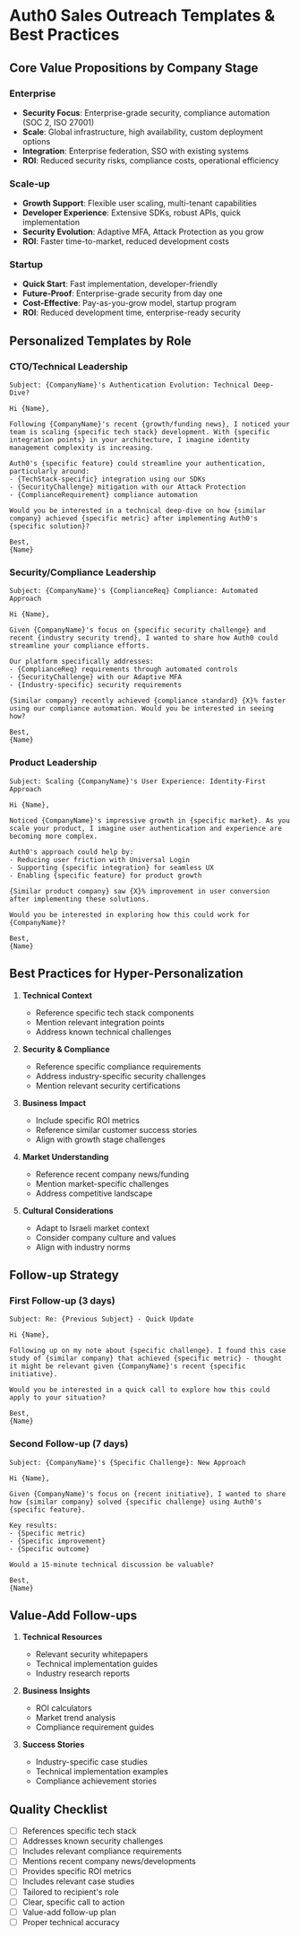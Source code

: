 # Auth0 Sales Outreach Templates & Best Practices

## Core Value Propositions by Company Stage

### Enterprise
- **Security Focus**: Enterprise-grade security, compliance automation (SOC 2, ISO 27001)
- **Scale**: Global infrastructure, high availability, custom deployment options
- **Integration**: Enterprise federation, SSO with existing systems
- **ROI**: Reduced security risks, compliance costs, operational efficiency

### Scale-up
- **Growth Support**: Flexible user scaling, multi-tenant capabilities
- **Developer Experience**: Extensive SDKs, robust APIs, quick implementation
- **Security Evolution**: Adaptive MFA, Attack Protection as you grow
- **ROI**: Faster time-to-market, reduced development costs

### Startup
- **Quick Start**: Fast implementation, developer-friendly
- **Future-Proof**: Enterprise-grade security from day one
- **Cost-Effective**: Pay-as-you-grow model, startup program
- **ROI**: Reduced development time, enterprise-ready security

## Personalized Templates by Role

### CTO/Technical Leadership
```
Subject: {CompanyName}'s Authentication Evolution: Technical Deep-Dive?

Hi {Name},

Following {CompanyName}'s recent {growth/funding news}, I noticed your team is scaling {specific tech stack} development. With {specific integration points} in your architecture, I imagine identity management complexity is increasing.

Auth0's {specific feature} could streamline your authentication, particularly around:
- {TechStack-specific} integration using our SDKs
- {SecurityChallenge} mitigation with our Attack Protection
- {ComplianceRequirement} compliance automation

Would you be interested in a technical deep-dive on how {similar company} achieved {specific metric} after implementing Auth0's {specific solution}?

Best,
{Name}
```

### Security/Compliance Leadership
```
Subject: {CompanyName}'s {ComplianceReq} Compliance: Automated Approach

Hi {Name},

Given {CompanyName}'s focus on {specific security challenge} and recent {industry security trend}, I wanted to share how Auth0 could streamline your compliance efforts.

Our platform specifically addresses:
- {ComplianceReq} requirements through automated controls
- {SecurityChallenge} with our Adaptive MFA
- {Industry-specific} security requirements

{Similar company} recently achieved {compliance standard} {X}% faster using our compliance automation. Would you be interested in seeing how?

Best,
{Name}
```

### Product Leadership
```
Subject: Scaling {CompanyName}'s User Experience: Identity-First Approach

Hi {Name},

Noticed {CompanyName}'s impressive growth in {specific market}. As you scale your product, I imagine user authentication and experience are becoming more complex.

Auth0's approach could help by:
- Reducing user friction with Universal Login
- Supporting {specific integration} for seamless UX
- Enabling {specific feature} for product growth

{Similar product company} saw {X}% improvement in user conversion after implementing these solutions.

Would you be interested in exploring how this could work for {CompanyName}?

Best,
{Name}
```

## Best Practices for Hyper-Personalization

1. **Technical Context**
   - Reference specific tech stack components
   - Mention relevant integration points
   - Address known technical challenges

2. **Security & Compliance**
   - Reference specific compliance requirements
   - Address industry-specific security challenges
   - Mention relevant security certifications

3. **Business Impact**
   - Include specific ROI metrics
   - Reference similar customer success stories
   - Align with growth stage challenges

4. **Market Understanding**
   - Reference recent company news/funding
   - Mention market-specific challenges
   - Address competitive landscape

5. **Cultural Considerations**
   - Adapt to Israeli market context
   - Consider company culture and values
   - Align with industry norms

## Follow-up Strategy

### First Follow-up (3 days)
```
Subject: Re: {Previous Subject} - Quick Update

Hi {Name},

Following up on my note about {specific challenge}. I found this case study of {similar company} that achieved {specific metric} - thought it might be relevant given {CompanyName}'s recent {specific initiative}.

Would you be interested in a quick call to explore how this could apply to your situation?

Best,
{Name}
```

### Second Follow-up (7 days)
```
Subject: {CompanyName}'s {Specific Challenge}: New Approach

Hi {Name},

Given {CompanyName}'s focus on {recent initiative}, I wanted to share how {similar company} solved {specific challenge} using Auth0's {specific feature}.

Key results:
- {Specific metric}
- {Specific improvement}
- {Specific outcome}

Would a 15-minute technical discussion be valuable?

Best,
{Name}
```

## Value-Add Follow-ups

1. **Technical Resources**
   - Relevant security whitepapers
   - Technical implementation guides
   - Industry research reports

2. **Business Insights**
   - ROI calculators
   - Market trend analysis
   - Compliance requirement guides

3. **Success Stories**
   - Industry-specific case studies
   - Technical implementation examples
   - Compliance achievement stories

## Quality Checklist

- [ ] References specific tech stack
- [ ] Addresses known security challenges
- [ ] Includes relevant compliance requirements
- [ ] Mentions recent company news/developments
- [ ] Provides specific ROI metrics
- [ ] Includes relevant case studies
- [ ] Tailored to recipient's role
- [ ] Clear, specific call to action
- [ ] Value-add follow-up plan
- [ ] Proper technical accuracy
